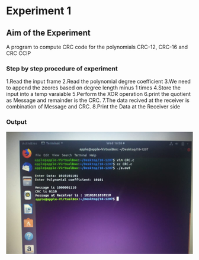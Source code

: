 # Experiment 1

## Aim of the Experiment
A program to compute CRC code for the polynomials CRC-12, CRC-16 and CRC CCIP

### Step by step procedure of experiment
1.Read the input  frame
2.Read the polynomial degree coefficient
3.We need to append the zeores based on degree length minus 1 times
4.Store the input into a temp varaiable
5.Perform the XOR operation
6.print the quotient as Message and remainder is the CRC.
7.The data recived at the receiver is combination of Message and CRC.
8.Print the Data at the Receiver side


### Output


![output](CRC_output.jpeg)
